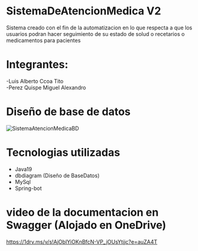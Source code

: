 # SistemaDeAtencionMedica V2
Sistema creado con el fin de la automatizacion en lo que respecta a que los usuarios podran hacer seguimiento de su estado de solud o recetarios o medicamentos para pacientes
# Integrantes:
-Luis Alberto Ccoa Tito <br/>
-Perez Quispe Miguel Alexandro
# Diseño de base de datos
![SistemaAtencionMedicaBD](https://github.com/user-attachments/assets/e8d552fd-2db1-4064-bee5-9382e99dd632)
# Tecnologias utilizadas
- Java19<br/>
- dbdiagram (Diseño de BaseDatos)<br/>
- MySql<br/>
- Spring-bot
# video de la documentacion en Swagger (Alojado en OneDrive)
https://1drv.ms/v/s!AjOblYiOKnBfcN-VP_jOUsYtjjc?e=auZA4T
